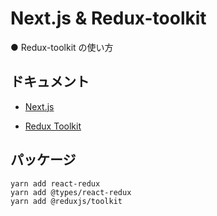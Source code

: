 # Next.js & Redux-toolkit

● Redux-toolkit の使い方

## ドキュメント

- [Next.js](https://nextjs.org/)

- [Redux Toolkit](https://redux-toolkit.js.org/)

## パッケージ

```
yarn add react-redux
yarn add @types/react-redux
yarn add @reduxjs/toolkit
```
